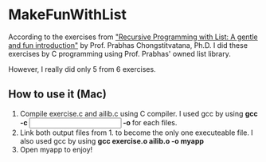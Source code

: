 # MakeFunWithList
<p>According to the exercises from <a href="https://www.cp.eng.chula.ac.th/~piak/teaching/dsys/2017/rec-programming.htm" target="_blank">"Recursive Programming with List: A gentle and fun introduction"</a> by Prof. Prabhas Chongstitvatana, Ph.D. I did these exercises by C programming using Prof. Prabhas' owned list library.</p>
<p>However, I really did only 5 from 6 exercises.</p>
<h2>How to use it (Mac)</h2>
<ol>
<li>Compile exercise.c and ailib.c using C compiler. I used gcc by using <strong>gcc -c <input> -o <output></strong> for each files.</li>
<li>Link both output files from 1. to become the only one executeable file. I also used gcc by using <strong>gcc exercise.o ailib.o -o myapp</strong></li>
<li>Open myapp to enjoy!</li>
</ol>
